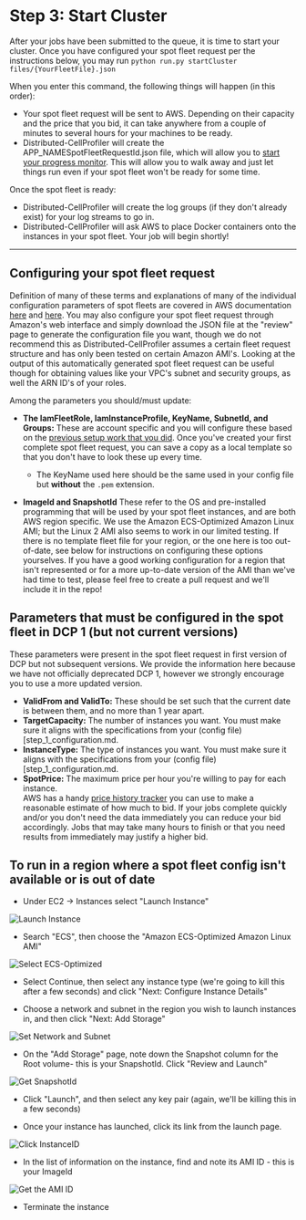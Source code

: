 # Step 3: Start Cluster

After your jobs have been submitted to the queue, it is time to start your cluster.
Once you have configured your spot fleet request per the instructions below, you may run
`python run.py startCluster files/{YourFleetFile}.json`

When you enter this command, the following things will happen (in this order):

* Your spot fleet request will be sent to AWS.
Depending on their capacity and the price that you bid, it can take anywhere from a couple of minutes to several hours for your machines to be ready.
* Distributed-CellProfiler will create the APP_NAMESpotFleetRequestId.json file, which will allow you to [start your progress monitor](step_4_monitor.md).
This will allow you to walk away and just let things run even if your spot fleet won't be ready for some time.

Once the spot fleet is ready:

* Distributed-CellProfiler will create the log groups (if they don't already exist) for your log streams to go in.
* Distributed-CellProfiler will ask AWS to place Docker containers onto the instances in your spot fleet.
Your job will begin shortly!

***

## Configuring your spot fleet request

Definition of many of these terms and explanations of many of the individual configuration parameters of spot fleets are covered in AWS documentation [here](http://docs.aws.amazon.com/AWSEC2/latest/UserGuide/spot-fleet.html) and [here](http://docs.aws.amazon.com/cli/latest/reference/ec2/request-spot-fleet.html).
You may also configure your spot fleet request through Amazon's web interface and simply download the JSON file at the "review" page to generate the configuration file you want, though we do not recommend this as Distributed-CellProfiler assumes a certain fleet request structure and has only been tested on certain Amazon AMI's.
Looking at the output of this automatically generated spot fleet request can be useful though for obtaining values like your VPC's subnet and security groups, as well the ARN ID's of your roles.

Among the parameters you should/must update:

* **The IamFleetRole, IamInstanceProfile, KeyName, SubnetId, and Groups:** These are account specific and you will configure these based on the [previous setup work that you did](step_0_prep.md).
Once you've created your first complete spot fleet request, you can save a copy as a local template so that you don't have to look these up every time.

  * The KeyName used here should be the same used in your config file but **without** the `.pem` extension.

* **ImageId and SnapshotId** These refer to the OS and pre-installed programming that will be used by your spot fleet instances, and are both AWS region specific.
We use the Amazon ECS-Optimized Amazon Linux AMI; but the Linux 2 AMI also seems to work in our limited testing.
If there is no template fleet file for your region, or the one here is too out-of-date, see below for instructions on configuring these options yourselves.
If you have a good working configuration for a region that isn't represented or for a more up-to-date version of the AMI than we've had time to test, please feel free to create a pull request and we'll include it in the repo!

## Parameters that must be configured in the spot fleet in DCP 1 (but not current versions)

These parameters were present in the spot fleet request in first version of DCP but not subsequent versions.
We provide the information here because we have not officially deprecated DCP 1, however we strongly encourage you to use a more updated version.

* **ValidFrom and ValidTo:**  These should be set such that the current date is between them, and no more than 1 year apart.
* **TargetCapacity:**  The number of instances you want.
You must make sure it aligns with the specifications from your (config file)[step_1_configuration.md.
* **InstanceType:** The type of instances you want.
You must make sure it aligns with the specifications from your (config file)[step_1_configuration.md.
* **SpotPrice:** The maximum price per hour you're willing to pay for each instance.  
AWS has a handy [price history tracker](https://console.aws.amazon.com/ec2sp/v1/spot/home) you can use to make a reasonable estimate of how much to bid.
If your jobs complete quickly and/or you don't need the data immediately you can reduce your bid accordingly.
Jobs that may take many hours to finish or that you need results from immediately may justify a higher bid.

## To run in a region where a spot fleet config isn't available or is out of date

* Under EC2 -> Instances select "Launch Instance"

![Launch Instance](images/Launch.jpg)

* Search "ECS", then choose the "Amazon ECS-Optimized Amazon Linux AMI"

![Select ECS-Optimized](images/ECS.jpg)

* Select Continue, then select any instance type (we're going to kill this after a few seconds) and click "Next: Configure Instance Details"

* Choose a network and subnet in the region you wish to launch instances in, and then click "Next: Add Storage"

![Set Network and Subnet](images/Network.jpg)

* On the "Add Storage" page, note down the Snapshot column for the Root volume- this is your SnapshotId.
Click "Review and Launch"

![Get SnapshotId](images/Snapshot.jpg)

* Click "Launch", and then select any key pair (again, we'll be killing this in a few seconds)

* Once your instance has launched, click its link from the launch page.

![Click InstanceID](images/InstanceID.jpg)

* In the list of information on the instance, find and note its AMI ID - this is your ImageId

![Get the AMI ID](images/AMIID.jpg)

* Terminate the instance

